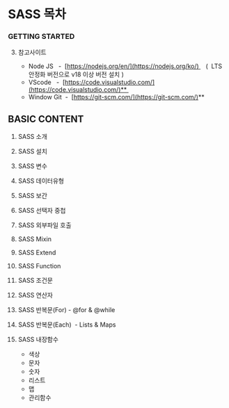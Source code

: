 
# SASS 목차


### GETTING STARTED

3. 참고사이트   

    - Node JS   -  [https://nodejs.org/en/](https://nodejs.org/ko/)    (  LTS 안정화 버전으로 v18 이상 버전 설치 )
    - VScode   -  [https://code.visualstudio.com/](https://code.visualstudio.com/)** 
    - Window Git  -  [https://git-scm.com/](https://git-scm.com/)**
  
  

## BASIC CONTENT

1. SASS 소개
2. SASS 설치
3. SASS 변수
4. SASS 데이터유형
5. SASS 보간
6. SASS 선택자 중첩
7. SASS 외부파일 호출
8. SASS Mixin
9. SASS Extend
10. SASS Function
11. SASS 조건문
12. SASS 연산자
13. SASS 반복문(For) - @for & @while
14. SASS 반복문(Each)  - Lists & Maps
15. SASS 내장함수

    - 색상
    - 문자
    - 숫자
    - 리스트
    - 맵
    - 관리함수